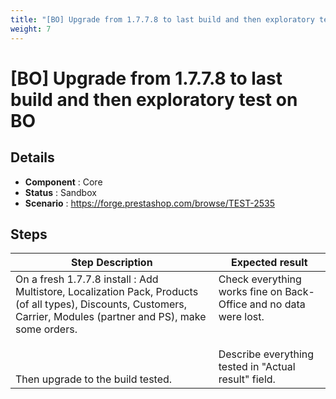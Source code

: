 ```yaml
---
title: "[BO] Upgrade from 1.7.7.8 to last build and then exploratory test on BO"
weight: 7
---
```


# [BO] Upgrade from 1.7.7.8 to last build and then exploratory test on BO
## Details
* **Component** : Core
* **Status** : Sandbox
* **Scenario** : https://forge.prestashop.com/browse/TEST-2535

## Steps
| Step Description | Expected result |
| ----- | ----- |
| On a fresh 1.7.7.8 install : Add Multistore, Localization Pack, Products (of all types), Discounts, Customers, Carrier, Modules (partner and PS), make some orders.<br><br> <br><br>Then upgrade to the build tested. | Check everything works fine on Back-Office and no data were lost.<br><br><br>Describe everything tested in "Actual result" field. |

